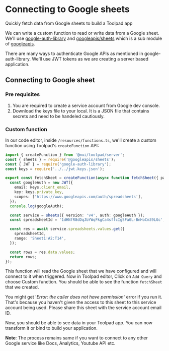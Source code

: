 # Connecting to Google sheets

<p class="description">Quickly fetch data from Google sheets to build a Toolpad app </p>

We can write a custom function to read or write data from a Google sheet. We'll use [google-auth-library](https://www.npmjs.com/package/google-auth-library) and [googleapis/sheets](https://www.npmjs.com/package/@googleapis/sheets) which is a sub module of [googleapis](https://www.npmjs.com/package/googleapis).

There are many ways to authenticate Google APIs as mentioned in google-auth-library. We'll use JWT tokens as we are creating a server based application.

## Connecting to Google sheet

### Pre requisites

1. You are required to create a service account from Google dev console.
2. Download the keys file to your local. It is a JSON file that contains secrets and need to be handeled cautiously.

### Custom function

In our code editor, inside `/resources/functions.ts`, we'll create a custom function using Toolpad's `createFunction` API:

```ts
import { createFunction } from '@mui/toolpad/server';
const { sheets } = require('@googleapis/sheets');
const { JWT } = require('google-auth-library');
const keys = require('../../jwt.keys.json');

export const fetchSheet = createFunction(async function fetchSheet({ parameters }) {
  const googleAuth = new JWT({
    email: keys.client_email,
    key: keys.private_key,
    scopes: ['https://www.googleapis.com/auth/spreadsheets'],
  });
  console.log(googleAuth);

  const service = sheets({ version: 'v4', auth: googleAuth });
  const spreadsheetId = '1dHNfR8dDqJbYWqFkgCa4sffcIgSFaGL-BnHoCm39LGc';

  const res = await service.spreadsheets.values.get({
    spreadsheetId,
    range: 'Sheet1!A2:T14',
  });

  const rows = res.data.values;
  return rows;
});
```

This function will read the Google sheet that we have configured and will connect to it when triggered.
Now in Toolpad editor, Click on `Add Query` and choose Custom function. You should be able to see the function `fetchSheet` that we created.

You might get '_Error: the caller does not have permission_' error if you run it. That's because you haven't given the access to this sheet to this service account being used. Please share this sheet with the service account email ID.

Now, you should be able to see data in your Toolpad app. You can now transform it or bind to build your application.

**Note**: The process remains same if you want to connect to any other Google service like Docs, Analytics, Youtube API etc.
